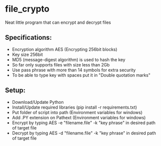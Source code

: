 # file_crypto
Neat little program that can encrypt and decrypt files 
## Specifications: ##

* Encryption algorithm AES (Encrypting 256bit blocks)
* Key size 256bit
* MD5 (message-digest algorithm) is used to hash the key
* So far only supports files with size less than 2Gb
* Use pass phrase with more than 14 symbols for extra security
* To be able to type key with spaces put it in "Double quotation marks"

## Setup: ##
* Download/Update Python
* Install/Update required libraries (pip install -r requirements.txt)
* Put folder of script into path (Environment variables for windows)
* Add .PY extension on Pathext (Environment variables for windows)
* Encrypt by typing AES -e "filename.file" -k "key phrase" in desired path of target file
* Decrypt by typing AES -d "filename.file" -k "key phrase" in desired path of target file

